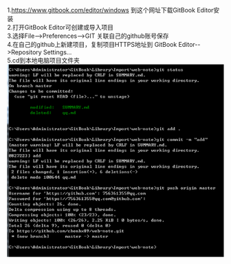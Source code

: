 1.https://www.gitbook.com/editor/windows 到这个网址下载GitBook Editor安装<br>
2.打开GitBook Editor可创建或导入项目<br>
3.选择File-->Preferences-->GIT  关联自己的github账号保存<br>
4.在自己的github上新建项目，复制项目HTTPS地址到 GitBook Editor-->Repository Settings...<br>
5.cd到本地电脑项目文件夹
![](images/Image.png)
